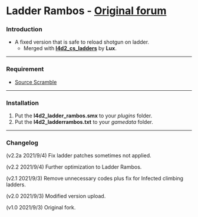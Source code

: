 # Ladder Rambos - [Original forum](https://forums.alliedmods.net/showthread.php?p=2737209)

### Introduction
- A fixed version that is safe to reload shotgun on ladder.
  - Merged with [**l4d2_cs_ladders**](https://forums.alliedmods.net/showthread.php?p=2738865) by **Lux**.

<hr>

### Requirement
- [Source Scramble](https://forums.alliedmods.net/showthread.php?t=317175)

<hr>

### Installation
1. Put the **l4d2_ladder_rambos.smx** to your _plugins_ folder.
2. Put the **l4d2_ladderrambos.txt** to your _gamedata_ folder.

<hr>

### Changelog
(v2.2a 2021/9/4) Fix ladder patches sometimes not applied.

(v2.2 2021/9/4) Further optimization to Ladder Rambos.

(v2.1 2021/9/3) Remove unnecessary codes plus fix for Infected climbing ladders.

(v2.0 2021/9/3) Modified version upload.

(v1.0 2021/9/3) Original fork.
